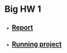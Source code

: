 # Big HW 1

- ## [Report](https://www.mathcha.io/editor/1mMQyTV1HvqhG1LJekC9ZqYLZS7Y80qXIJK5pn7)

- ## [Running project](https://github.com/br4ch1st0chr0n3/TM/blob/master/README.md)
  